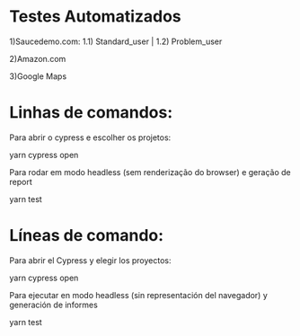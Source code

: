 # Testes Automatizados

1)Saucedemo.com: 1.1) Standard_user |  1.2) Problem_user

2)Amazon.com

3)Google Maps


# Linhas de comandos:

Para abrir o cypress e escolher os projetos:

yarn cypress open 

Para rodar em modo headless (sem renderização do browser) e geração de report

yarn test

# Líneas de comando:

Para abrir el Cypress y elegir los proyectos:

yarn cypress open 

Para ejecutar en modo headless (sin representación del navegador) y generación de informes

yarn test
